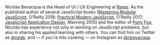 Nicolás Bevacqua is the Head of UI / UX Engineering at [Ramp](https://ramp.com). As the published author of several JavaScript books ([Mastering Modular JavaScript](https://amzn.to/2W5bvtR), O'Reilly 2018; [Practical Modern JavaScript](https://amzn.to/3efm5F5), O'Reilly 2017; [JavaScript Application Design](https://amzn.to/2Zbo5JY), Manning 2015) and the editor of [Pony Foo](https://ponyfoo.com), Nicolás has experience not only in working on JavaScript problems, but also in sharing his applied learning with others. You can find him on Twitter as [@nzgb](https://twitter.com/nzgb), and — if you're into cooking — on Instagram as [@nbevacqua](https://www.instagram.com/nbevacqua/).
